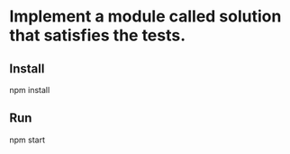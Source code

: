 # Implement a module called solution that satisfies the tests.

## Install

npm install

## Run

npm start
